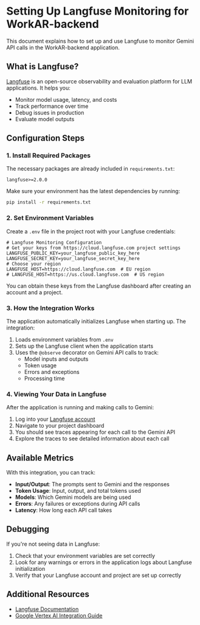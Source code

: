# Setting Up Langfuse Monitoring for WorkAR-backend

This document explains how to set up and use Langfuse to monitor Gemini API calls in the WorkAR-backend application.

## What is Langfuse?

[Langfuse](https://langfuse.com) is an open-source observability and evaluation platform for LLM applications. It helps you:

- Monitor model usage, latency, and costs
- Track performance over time
- Debug issues in production
- Evaluate model outputs

## Configuration Steps

### 1. Install Required Packages

The necessary packages are already included in `requirements.txt`:

```
langfuse>=2.0.0
```

Make sure your environment has the latest dependencies by running:

```bash
pip install -r requirements.txt
```

### 2. Set Environment Variables

Create a `.env` file in the project root with your Langfuse credentials:

```
# Langfuse Monitoring Configuration
# Get your keys from https://cloud.langfuse.com project settings
LANGFUSE_PUBLIC_KEY=your_langfuse_public_key_here
LANGFUSE_SECRET_KEY=your_langfuse_secret_key_here
# Choose your region
LANGFUSE_HOST=https://cloud.langfuse.com  # EU region
# LANGFUSE_HOST=https://us.cloud.langfuse.com  # US region
```

You can obtain these keys from the Langfuse dashboard after creating an account and a project.

### 3. How the Integration Works

The application automatically initializes Langfuse when starting up. The integration:

1. Loads environment variables from `.env`
2. Sets up the Langfuse client when the application starts
3. Uses the `@observe` decorator on Gemini API calls to track:
   - Model inputs and outputs
   - Token usage
   - Errors and exceptions
   - Processing time

### 4. Viewing Your Data in Langfuse

After the application is running and making calls to Gemini:

1. Log into your [Langfuse account](https://cloud.langfuse.com)
2. Navigate to your project dashboard
3. You should see traces appearing for each call to the Gemini API
4. Explore the traces to see detailed information about each call

## Available Metrics

With this integration, you can track:

- **Input/Output**: The prompts sent to Gemini and the responses
- **Token Usage**: Input, output, and total tokens used
- **Models**: Which Gemini models are being used
- **Errors**: Any failures or exceptions during API calls
- **Latency**: How long each API call takes

## Debugging

If you're not seeing data in Langfuse:

1. Check that your environment variables are set correctly
2. Look for any warnings or errors in the application logs about Langfuse initialization
3. Verify that your Langfuse account and project are set up correctly

## Additional Resources

- [Langfuse Documentation](https://langfuse.com/docs)
- [Google Vertex AI Integration Guide](https://langfuse.com/docs/integrations/google-vertex-ai) 